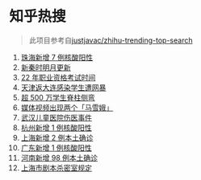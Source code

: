 # 知乎热搜

> 此项目参考自[justjavac/zhihu-trending-top-search](https://github.com/justjavac/zhihu-trending-top-search/blob/main/utils.ts)

<!-- BEGIN -->
  <!-- 最后更新时间:Fri Jan 14 2022 13:21:07 GMT+0000 (Coordinated Universal Time) -->
  1. [珠海新增 7 例核酸阳性](https://www.zhihu.com/search?q=珠海疫情)
1. [新秦时明月更新](https://www.zhihu.com/search?q=新秦时明月)
1. [22 年职业资格考试时间](https://www.zhihu.com/search?q=职业资格考试时间)
1. [天津返大连感染学生遭网暴](https://www.zhihu.com/search?q=感染学生被网暴)
1. [超 500 万学生脊柱侧弯](https://www.zhihu.com/search?q=脊柱侧弯)
1. [媒体视频出现两个「马雪娥」](https://www.zhihu.com/search?q=马雪娥)
1. [武汉儿童医院伤医事件](https://www.zhihu.com/search?q=武汉儿童医院)
1. [杭州新增 1 例核酸阳性](https://www.zhihu.com/search?q=杭州疫情)
1. [上海新增 2 例本土确诊](https://www.zhihu.com/search?q=上海疫情)
1. [广东新增 1 例核酸阳性](https://www.zhihu.com/search?q=广东疫情)
1. [河南新增 98 例本土确诊](https://www.zhihu.com/search?q=河南疫情)
1. [上海市剧本杀密室规定](https://www.zhihu.com/search?q=剧本杀)
  <!-- END -->